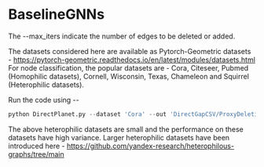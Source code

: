 # BaselineGNNs




The --max_iters indicate the number of edges to be deleted or added.

The datasets considered here are available as Pytorch-Geometric datasets - https://pytorch-geometric.readthedocs.io/en/latest/modules/datasets.html
For node classification, the popular datasets are - Cora, Citeseer, Pubmed (Homophilic datasets), Cornell, Wisconsin, Texas, Chameleon and Squirrel (Heterophilic datasets).

Run the code using -- 

```python
python DirectPlanet.py --dataset 'Cora' --out 'DirectGapCSV/ProxyDeletions/CoraProxyGapDel.csv' --max_iters 500
```

The above heterophilic datasets are small and the performance on these datasets have high variance. Larger heterophilic datasets have been introduced here - https://github.com/yandex-research/heterophilous-graphs/tree/main


